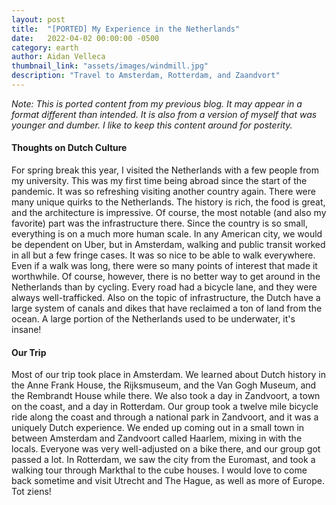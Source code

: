 ```yaml
---
layout: post
title:  "[PORTED] My Experience in the Netherlands"
date:   2022-04-02 00:00:00 -0500
category: earth
author: Aidan Velleca
thumbnail_link: "assets/images/windmill.jpg"
description: "Travel to Amsterdam, Rotterdam, and Zaandvort"
---
```

*Note: This is ported content from my previous blog. It may appear in a format different than intended. It is also from a version of myself that was younger and dumber. I like to keep this content around for posterity.*

#### **Thoughts on Dutch Culture**

For spring break this year, I visited the Netherlands with a few people from my university. This was my first time being abroad since the start of the pandemic. It was so refreshing visiting another country again. There were many unique quirks to the Netherlands. The history is rich, the food is great, and the architecture is impressive. Of course, the most notable (and also my favorite) part was the infrastructure there. Since the country is so small, everything is on a much more human scale. In any American city, we would be dependent on Uber, but in Amsterdam, walking and public transit worked in all but a few fringe cases. It was so nice to be able to walk everywhere. Even if a walk was long, there were so many points of interest that made it worthwhile. Of course, however, there is no better way to get around in the Netherlands than by cycling. Every road had a bicycle lane, and they were always well-trafficked. Also on the topic of infrastructure, the Dutch have a large system of canals and dikes that have reclaimed a ton of land from the ocean. A large portion of the Netherlands used to be underwater, it's insane!

#### **Our Trip**

Most of our trip took place in Amsterdam. We learned about Dutch history in the Anne Frank House, the Rijksmuseum, and the Van Gogh Museum, and the Rembrandt House while there. We also took a day in Zandvoort, a town on the coast, and a day in Rotterdam. Our group took a twelve mile bicycle ride along the coast and through a national park in Zandvoort, and it was a uniquely Dutch experience. We ended up coming out in a small town in between Amsterdam and Zandvoort called Haarlem, mixing in with the locals. Everyone was very well-adjusted on a bike there, and our group got passed a lot. In Rotterdam, we saw the city from the Euromast, and took a walking tour through Markthal to the cube houses. I would love to come back sometime and visit Utrecht and The Hague, as well as more of Europe. Tot ziens!